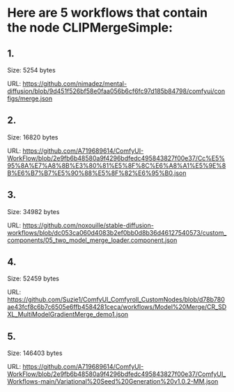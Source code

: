 # Here are 5 workflows that contain the node CLIPMergeSimple:

## 1. 

Size: 5254 bytes

URL: https://github.com/nimadez/mental-diffusion/blob/9d451f526bf58e0faa056b6cf6fc97d185b84798/comfyui/configs/merge.json

## 2. 

Size: 16820 bytes

URL: https://github.com/A719689614/ComfyUI-WorkFlow/blob/2e9fb6b48580a9f4296bdfedc495843827f00e37/Cc%E5%95%8A%E7%A8%8B%E3%80%81%E5%8F%8C%E6%A8%A1%E5%9E%8B%E6%B7%B7%E5%90%88%E5%8F%82%E6%95%B0.json

## 3. 

Size: 34982 bytes

URL: https://github.com/noxouille/stable-diffusion-workflows/blob/dc053ca060d4083b2ef0bb0d8b36d46127540573/custom_components/05_two_model_merge_loader.component.json

## 4. 

Size: 52459 bytes

URL: https://github.com/Suzie1/ComfyUI_Comfyroll_CustomNodes/blob/d78b780ae43fcf8c6b7c6505e6ffb4584281ceca/workflows/Model%20Merge/CR_SDXL_MultiModelGradientMerge_demo1.json

## 5. 

Size: 146403 bytes

URL: https://github.com/A719689614/ComfyUI-WorkFlow/blob/2e9fb6b48580a9f4296bdfedc495843827f00e37/ComfyUI_Workflows-main/Variational%20Seed%20Generation%20v1.0.2-MM.json

